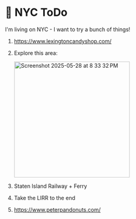 # 🗽 NYC ToDo

I'm living on NYC - I want to try a bunch of things!

1. https://www.lexingtoncandyshop.com/
2. Explore this area:

   <img width="304" alt="Screenshot 2025-05-28 at 8 33 32 PM" src="https://github.com/user-attachments/assets/d8fe8af1-8c00-4105-86c5-faf2700604ea" />
4. Staten Island Railway + Ferry
5. Take the LIRR to the end
6. https://www.peterpandonuts.com/
